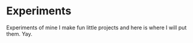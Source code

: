 # Experiments
Experiments of mine
I make fun little projects and here is where I will put them. Yay.
